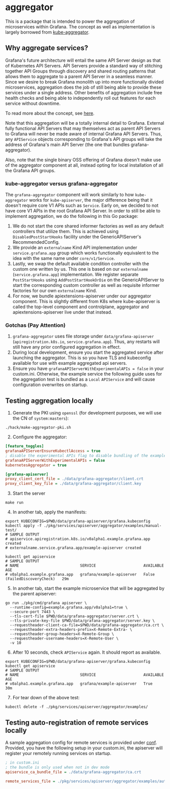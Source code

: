 # aggregator

This is a package that is intended to power the aggregation of microservices within Grafana. The concept
as well as implementation is largely borrowed from [kube-aggregator](https://github.com/kubernetes/kube-aggregator).

## Why aggregate services?

Grafana's future architecture will entail the same API Server design as that of Kubernetes API Servers. API Servers
provide a standard way of stitching together API Groups through discovery and shared routing patterns that allows
them to aggregate to a parent API Server in a seamless manner. Since we desire to break Grafana monolith up into
more functionally divided microservices, aggregation does the job of still being able to provide these services
under a single address. Other benefits of aggregation include free health checks and being able to independently
roll out features for each service without downtime.

To read more about the concept, see
[here](https://kubernetes.io/docs/tasks/extend-kubernetes/setup-extension-api-server/).

Note that this aggregation will be a totally internal detail to Grafana. External fully functional API Servers that
may themselves act as parent API Servers to Grafana will never be made aware of internal Grafana API Servers.
Thus, any `APIService` objects corresponding to Grafana's API groups will take the address of
Grafana's main API Server (the one that bundles grafana-aggregator).

Also, note that the single binary OSS offering of Grafana doesn't make use of the aggregator component at all, instead
opting for local installation of all the Grafana API groups.

### kube-aggregator versus grafana-aggregator

The `grafana-aggregator` component will work similarly to how `kube-aggregator` works for `kube-apiserver`, the major
difference being that it doesn't require core V1 APIs such as `Service`. Early on, we decided to not have core V1
APIs in the root Grafana API Server. In order to still be able to implement aggregation, we do the following in this Go
package:

1. We do not start the core shared informer factories as well as any default controllers that utilize them.
   This is achieved using `DisabledPostStartHooks` facility under the GenericAPIServer's RecommendedConfig.
2. We provide an `externalname` Kind API implementation under `service.grafana.app` group which works functionally
   equivalent to the idea with the same name under `core/v1/Service`.
3. Lastly, we swap the default available condition controller with the custom one written by us. This one is based on
   our `externalname` (`service.grafana.app`) implementation. We register separate `PostStartHooks`
   using `AddPostStartHookOrDie` on the GenericAPIServer to start the corresponding custom controller as well as
   requisite informer factories for our own `externalname` Kind.
4. For now, we bundle apiextensions-apiserver under our aggregator component. This is slightly different from K8s
   where kube-apiserver is called the top-level component and controlplane, aggregator and apiextensions-apiserver
   live under that instead.

### Gotchas (Pay Attention)

1. `grafana-aggregator` uses file storage under `data/grafana-apiserver` (`apiregistration.k8s.io`,
   `service.grafana.app`). Thus, any restarts will still have any prior configured aggregation in effect.
2. During local development, ensure you start the aggregated service after launching the aggregator. This is
   so you have TLS and kubeconfig available for use with example aggregated api servers.
3. Ensure you have `grafanaAPIServerWithExperimentalAPIs = false` in your custom.ini. Otherwise, the example
   service the following guide uses for the aggregation test is bundled as a `Local` `APIService` and will cause
   configuration overwrites on startup.

## Testing aggregation locally

1. Generate the PKI using `openssl` (for development purposes, we will use the CN of `system:masters`):

<!-- end list -->

``` shell
./hack/make-aggregator-pki.sh
```

2. Configure the aggregator:

<!-- end list -->

``` ini
[feature_toggles]
grafanaAPIServerEnsureKubectlAccess = true
; disable the experimental APIs flag to disable bundling of the example service locally
grafanaAPIServerWithExperimentalAPIs = false
kubernetesAggregator = true

[grafana-apiserver]
proxy_client_cert_file = ./data/grafana-aggregator/client.crt
proxy_client_key_file = ./data/grafana-aggregator/client.key
```

3. Start the server

<!-- end list -->

``` shell
make run
```

4. In another tab, apply the manifests:

<!-- end list -->

``` shell
export KUBECONFIG=$PWD/data/grafana-apiserver/grafana.kubeconfig
kubectl apply -f ./pkg/services/apiserver/aggregator/examples/manual-test/
# SAMPLE OUTPUT
# apiservice.apiregistration.k8s.io/v0alpha1.example.grafana.app created
# externalname.service.grafana.app/example-apiserver created

kubectl get apiservice
# SAMPLE OUTPUT
# NAME                           SERVICE                     AVAILABLE                      AGE
# v0alpha1.example.grafana.app   grafana/example-apiserver   False (FailedDiscoveryCheck)   29m
```

5. In another tab, start the example microservice that will be aggregated by the parent apiserver:

<!-- end list -->

``` shell
go run ./pkg/cmd/grafana apiserver \
  --runtime-config=example.grafana.app/v0alpha1=true \
  --secure-port 7443 \
  --tls-cert-file $PWD/data/grafana-aggregator/server.crt \
  --tls-private-key-file $PWD/data/grafana-aggregator/server.key \ 
  --requestheader-client-ca-file=$PWD/data/grafana-aggregator/ca.crt \
  --requestheader-extra-headers-prefix=X-Remote-Extra- \
  --requestheader-group-headers=X-Remote-Group \
  --requestheader-username-headers=X-Remote-User \
  -v 10
```

6. After 10 seconds, check `APIService` again. It should report as available.

<!-- end list -->

``` shell
export KUBECONFIG=$PWD/data/grafana-apiserver/grafana.kubeconfig
kubectl get apiservice
# SAMPLE OUTPUT
# NAME                           SERVICE                     AVAILABLE      AGE
# v0alpha1.example.grafana.app   grafana/example-apiserver   True           30m
```

7. For tear down of the above test:

<!-- end list -->

``` shell
kubectl delete -f ./pkg/services/apiserver/aggregator/examples/
```

## Testing auto-registration of remote services locally

A sample aggregation config for remote services is provided under [conf](../../../../conf/aggregation/apiservices.yaml). Provided, you have the following setup in your custom.ini, the apiserver will
register your remotely running services on startup.

``` ini
; in custom.ini
; the bundle is only used when not in dev mode
apiservice_ca_bundle_file = ./data/grafana-aggregator/ca.crt

remote_services_file = ./pkg/services/apiserver/aggregator/examples/autoregister/apiservices.yaml
```

